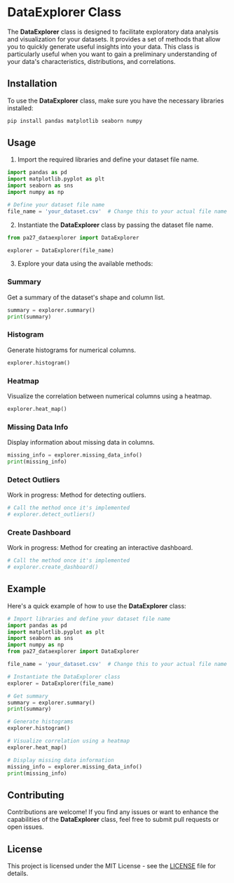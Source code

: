 # DataExplorer Class

The **DataExplorer** class is designed to facilitate exploratory data analysis and visualization for your datasets. It provides a set of methods that allow you to quickly generate useful insights into your data. This class is particularly useful when you want to gain a preliminary understanding of your data's characteristics, distributions, and correlations.

## Installation

To use the **DataExplorer** class, make sure you have the necessary libraries installed:

```bash
pip install pandas matplotlib seaborn numpy
```

## Usage

1. Import the required libraries and define your dataset file name.

```python
import pandas as pd
import matplotlib.pyplot as plt
import seaborn as sns
import numpy as np

# Define your dataset file name
file_name = 'your_dataset.csv'  # Change this to your actual file name
```

2. Instantiate the **DataExplorer** class by passing the dataset file name.

```python
from pa27_dataexplorer import DataExplorer

explorer = DataExplorer(file_name)
```

3. Explore your data using the available methods:

### Summary

Get a summary of the dataset's shape and column list.

```python
summary = explorer.summary()
print(summary)
```

### Histogram

Generate histograms for numerical columns.

```python
explorer.histogram()
```

### Heatmap

Visualize the correlation between numerical columns using a heatmap.

```python
explorer.heat_map()
```

### Missing Data Info

Display information about missing data in columns.

```python
missing_info = explorer.missing_data_info()
print(missing_info)
```

### Detect Outliers

Work in progress: Method for detecting outliers.

```python
# Call the method once it's implemented
# explorer.detect_outliers()
```

### Create Dashboard

Work in progress: Method for creating an interactive dashboard.

```python
# Call the method once it's implemented
# explorer.create_dashboard()
```

## Example

Here's a quick example of how to use the **DataExplorer** class:

```python
# Import libraries and define your dataset file name
import pandas as pd
import matplotlib.pyplot as plt
import seaborn as sns
import numpy as np
from pa27_dataexplorer import DataExplorer

file_name = 'your_dataset.csv'  # Change this to your actual file name

# Instantiate the DataExplorer class
explorer = DataExplorer(file_name)

# Get summary
summary = explorer.summary()
print(summary)

# Generate histograms
explorer.histogram()

# Visualize correlation using a heatmap
explorer.heat_map()

# Display missing data information
missing_info = explorer.missing_data_info()
print(missing_info)
```

## Contributing

Contributions are welcome! If you find any issues or want to enhance the capabilities of the **DataExplorer** class, feel free to submit pull requests or open issues.

## License

This project is licensed under the MIT License - see the [LICENSE](LICENSE) file for details.
